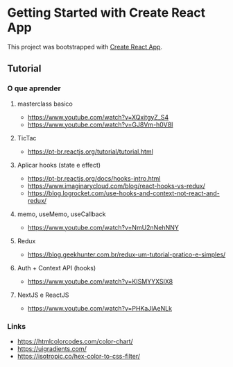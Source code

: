 # Getting Started with Create React App

This project was bootstrapped with [Create React App](https://github.com/facebook/create-react-app).

## Tutorial

### O que aprender

1. masterclass basico

   - https://www.youtube.com/watch?v=XQxitgyZ_S4
   - https://www.youtube.com/watch?v=GJ8Vm-h0V8I

2. TicTac

   - https://pt-br.reactjs.org/tutorial/tutorial.html

3. Aplicar hooks (state e effect)

   - https://pt-br.reactjs.org/docs/hooks-intro.html
   - https://www.imaginarycloud.com/blog/react-hooks-vs-redux/
   - https://blog.logrocket.com/use-hooks-and-context-not-react-and-redux/

4. memo, useMemo, useCallback

   - https://www.youtube.com/watch?v=NmU2nNehNNY

5. Redux

   - https://blog.geekhunter.com.br/redux-um-tutorial-pratico-e-simples/

6. Auth + Context API (hooks)

   - https://www.youtube.com/watch?v=KISMYYXSIX8

7. NextJS e ReactJS

   - https://www.youtube.com/watch?v=PHKaJlAeNLk

### Links

- https://htmlcolorcodes.com/color-chart/
- https://uigradients.com/
- https://isotropic.co/hex-color-to-css-filter/
